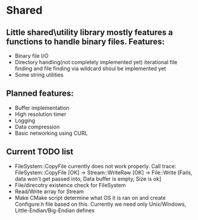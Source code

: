 Shared
======
Little shared\utility library mostly features a functions to handle binary files.
Features:
------
* Binary file I/O
* Directory handling(not completely implemented yet) iterational file finding and file finding via wildcard shoul be implemented yet
* Some string utilities

Planned features:
------
* Buffer implementation
* High resolution timer
* Logging
* Data compression
* Basic networking using CURL

Current TODO list
------
* FileSystem::CopyFile currently does not work properly. 
Call trace: FileSystem::CopyFile [OK] -> Stream::WriteRaw [OK] -> File::Write [Fails, data won't get passed into, Data buffer is empty, Size is ok]
* File/direcotry existence check for FileSystem
* Read/Write array for Stream
* Make CMake script determine what OS it is ran on and create Configure.h file based on this. 
Currently we need only Unix/Windows, Little-Endian/Big-Endian defines